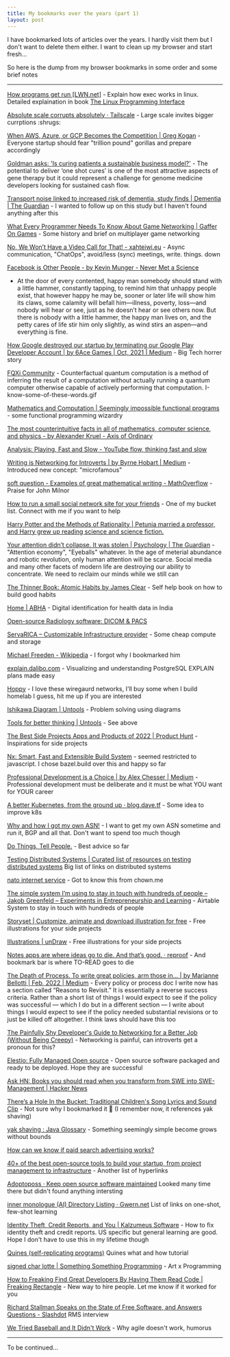 ```yaml
---
title: My bookmarks over the years (part 1)
layout: post
---
```


I have bookmarked lots of articles over the years. I hardly visit them but I don't want to delete them either. I want to clean up my browser and start fresh...

So here is the dump from my browser bookmarks in some order and some brief notes

--- 
[How programs get run \[LWN.net\]](https://lwn.net/Articles/630727/) - Explain how exec works in linux. Detailed explaination in book [The Linux Programming Interface](https://man7.org/tlpi/index.html)

[Absolute scale corrupts absolutely · Tailscale](https://tailscale.com/blog/absolute-scale/) - Large scale invites bigger currptions :shrugs:

[When AWS, Azure, or GCP Becomes the Competition \| Greg Kogan](https://www.gkogan.co/blog/big-cloud/) - Everyone startup should fear "trillion pound" gorillas and prepare accordingly



[Goldman asks: 'Is curing patients a sustainable business model?'](https://www.cnbc.com/2018/04/11/goldman-asks-is-curing-patients-a-sustainable-business-model.html) - The potential to deliver ‘one shot cures’ is one of the most attractive aspects of gene therapy but it could represent a challenge for genome medicine developers looking for sustained cash flow.

[Transport noise linked to increased risk of dementia, study finds \| Dementia \| The Guardian](https://www.theguardian.com/society/2021/sep/09/transport-noise-linked-to-increased-risk-of-dementia-study-finds) - I wanted to follow up on this study but I haven't found anything after this

[What Every Programmer Needs To Know About Game Networking \| Gaffer On Games](https://gafferongames.com/post/what_every_programmer_needs_to_know_about_game_networking/) - Some history and brief on multiplayer game networking

[No, We Won’t Have a Video Call for That! - xahteiwi.eu](https://xahteiwi.eu/resources/presentations/no-we-wont-have-a-video-call-for-that/) - Async communication, "ChatOps", avoid/less (sync) meetings, write. things. down

[Facebook is Other People - by Kevin Munger - Never Met a Science](https://kevinmunger.substack.com/p/facebook-is-other-people)
- At the door of every contented, happy man somebody should stand with a little hammer, constantly tapping, to remind him that unhappy people exist, that however happy he may be, sooner or later life will show him its claws, some calamity will befall him—illness, poverty, loss—and nobody will hear or see, just as he doesn’t hear or see others now. But there is nobody with a little hammer, the happy man lives on, and the petty cares of life stir him only slightly, as wind stirs an aspen—and everything is fine.

[How Google destroyed our startup by terminating our Google Play Developer Account \| by 6Ace Games \| Oct, 2021 \| Medium](https://medium.com/@sixacegames/how-google-destroyed-our-startup-by-terminating-our-google-play-developer-account-6a8cca09ea88) - Big Tech horrer story

[FQXi Community](https://fqxi.org/community/forum/topic/3345) - Counterfactual quantum computation is a method of inferring the result of a computation without actually running a quantum computer otherwise capable of actively performing that computation. I-know-some-of-these-words.gif

[Mathematics and Computation \| Seemingly impossible functional programs](http://math.andrej.com/2007/09/28/seemingly-impossible-functional-programs/) - some functional programming wizardry

[The most counterintuitive facts in all of mathematics, computer science, and physics - by Alexander Kruel - Axis of Ordinary](https://axisofordinary.substack.com/p/the-most-counterintuitive-facts-in) 

[Analysis: Playing, Fast and Slow - YouTube flow, thinking fast and slow](https://www.youtube.com/watch?v=g4-EyNJhcQ8)

[Writing is Networking for Introverts \| by Byrne Hobart \| Medium](https://byrnehobart.medium.com/writing-is-networking-for-introverts-5cac14ad4c77) - Introduced new concept: "microfamous"

[soft question - Examples of great mathematical writing - MathOverflow](https://mathoverflow.net/questions/358/examples-of-great-mathematical-writing/116427#116427) - Praise for John Milnor

[How to run a small social network site for your friends](https://runyourown.social/) - One of my bucket list. Connect with me if you want to help

[Harry Potter and the Methods of Rationality \| Petunia married a professor, and Harry grew up reading science and science fiction.](http://www.hpmor.com/) 

[Your attention didn’t collapse. It was stolen \| Psychology \| The Guardian](https://www.theguardian.com/science/2022/jan/02/attention-span-focus-screens-apps-smartphones-social-media) - "Attention economy", "Eyeballs" whatever. In the age of meterial abundance and robotic revolution, only human attention will be scarce. Social media and many other facets of modern life are destroying our ability to concentrate. We need to reclaim our minds while we still can

[The Thinner Book: Atomic Habits by James Clear](https://www.chrisbehan.ca/posts/atomic-habits) - Self help book on how to build good habits

[Home \| ABHA](https://healthid.ndhm.gov.in/) - Digital identification for health data in India

[Open-source Radiology software: DICOM & PACS](https://medevel.com/tag/radiology/) 

[ServaRICA – Customizable Infrastructure provider](https://servarica.com/) - Some cheap compute and storage

[Michael Freeden - Wikipedia](https://en.wikipedia.org/wiki/Michael_Freeden) - I forgot why I bookmarked him

[explain.dalibo.com](https://explain.dalibo.com/) -  Visualizing and understanding PostgreSQL EXPLAIN plans made easy

[Hoppy](https://hoppy.network/) - I love these wiregaurd networks, I'll buy some when I build homelab I guess, hit me up if you are interested

[Ishikawa Diagram \| Untools](https://untools.co/ishikawa-diagram) - Problem solving using diagrams

[Tools for better thinking \| Untools](https://untools.co/?ref=producthunt) - See above 

[The Best Side Projects Apps and Products of 2022 \| Product Hunt](https://www.producthunt.com/topics/side-projects) - Inspirations for side projects

[Nx: Smart, Fast and Extensible Build System](https://nx.dev/) - seemed restricted to javascript. I chose bazel.build over this and happy so far

[Professional Development is a Choice \| by Alex Chesser \| Medium](https://alexchesser.medium.com/professional-development-is-a-choice-e90fb8719259) - Professional development must be deliberate and it must be what YOU want for YOUR career

[A better Kubernetes, from the ground up · blog.dave.tf](https://blog.dave.tf/post/new-kubernetes/) - Some idea to improve k8s

[Why and how I got my own ASN!](https://chown.me/blog/getting-my-own-asn) - I want to get my own ASN sometime and run it, BGP and all that. Don't want to spend too much though

[Do Things, Tell People.](http://carl.flax.ie/dothingstellpeople.html) - Best advice so far

[Testing Distributed Systems \| Curated list of resources on testing distributed systems](https://asatarin.github.io/testing-distributed-systems/) Big list of links on distributed systems

[nato internet service](https://internet.nat.moe/) - Got to know this from chown.me

[The simple system I’m using to stay in touch with hundreds of people – Jakob Greenfeld – Experiments in Entrepreneurship and Learning](https://jakobgreenfeld.com/stay-in-touch) - Airtable System to stay in touch with hundreds of people

[Storyset \| Customize, animate and download illustration for free](https://storyset.com/) - Free illustrations for your side projects

[Illustrations \| unDraw](https://undraw.co/illustrations) - Free illustrations for your side projects

[Notes apps are where ideas go to die. And that’s good. · reproof](https://reproof.app/blog/notes-apps-help-us-forget) - And bookmark bar is where TO-READ goes to die

[The Death of Process. To write great policies, arm those in… \| by Marianne Bellotti \| Feb, 2022 \| Medium](https://bellmar.medium.com/the-death-of-process-cdb0151a41fe) - Every policy or process doc I write now has a section called “Reasons to Revisit.” It is essentially a reverse success criteria. Rather than a short list of things I would expect to see if the policy was successful — which I do but in a different section — I write about things I would expect to see if the policy needed substantial revisions or to just be killed off altogether. I think laws should have this too

[The Painfully Shy Developer's Guide to Networking for a Better Job (Without Being Creepy)](https://www.samjulien.com/shy-dev-networking) - Networking is painful, can introverts get a pronoun for this?

[Elestio: Fully Managed Open source](https://elest.io/) - Open source software packaged and ready to be deployed. Hope they are successful

[Ask HN: Books you should read when you transform from SWE into SWE-Management \| Hacker News](https://news.ycombinator.com/item?id=30497703)

[There’s a Hole In the Bucket: Traditional Children's Song Lyrics and Sound Clip](https://www.songsforteaching.com/folk/theresaholeinthebucket.php) - Not sure why I bookmarked it :shrug: (I remember now, it references yak shaving)

[yak shaving : Java Glossary](https://www.mindprod.com/jgloss/yakshaving.html) - Something seemingly simple become grows without bounds


[How can we know if paid search advertising works?](https://causalinf.substack.com/p/how-can-we-know-if-paid-search-advertising?s=r)


[40+ of the best open-source tools to build your startup, from project management to infrastructure](https://blog.scaleway.com/40-open-source-projects/) - Another list of hyperlinks

[Adoptoposs · Keep open source software maintained](https://adoptoposs.org/) Looked many time there but didn't found anything intersting

[inner monologue (AI) Directory Listing · Gwern.net](https://www.gwern.net/docs/ai/gpt/inner-monologue/index) List of links on one-shot, few-shot learning

[Identity Theft, Credit Reports, and You \| Kalzumeus Software](https://www.kalzumeus.com/2017/09/09/identity-theft-credit-reports/) - How to fix identity theft and credit reports. US specific but general learning are good. Hope I don't have to use this in my lifetime though

[Quines (self-replicating programs)](http://www.madore.org/~david/computers/quine.html) Quines what and how tutorial

[signed char lotte \| Something Something Programming](https://nickdrozd.github.io/2021/03/30/signed-char-lotte.html) - Art x Programming

[How to Freaking Find Great Developers By Having Them Read Code \| Freaking Rectangle](https://freakingrectangle.wordpress.com/2022/04/15/how-to-freaking-hire-great-developers/) - New way to hire people. Let me know if it worked for you


[Richard Stallman Speaks on the State of Free Software, and Answers Questions - Slashdot](https://news.slashdot.org/story/22/04/16/2154203/richard-stallman-speaks-on-the-state-of-free-software-and-answers-questions) RMS interview

[We Tried Baseball and It Didn't Work](https://ronjeffries.com/xprog/articles/jatbaseball/) - Why agile doesn't work, humorus

---
To be continued...